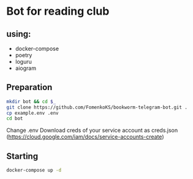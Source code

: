 # Bot for reading club
## using:
- docker-compose
- poetry
- loguru
- aiogram

## Preparation
```sh
mkdir bot && cd $_
git clone https://github.com/FomenkoKS/bookworm-telegram-bot.git .
cp example.env .env
cd bot
```
Change .env
Download creds of your service account as creds.json (https://cloud.google.com/iam/docs/service-accounts-create)

## Starting
```sh
docker-compose up -d
```
